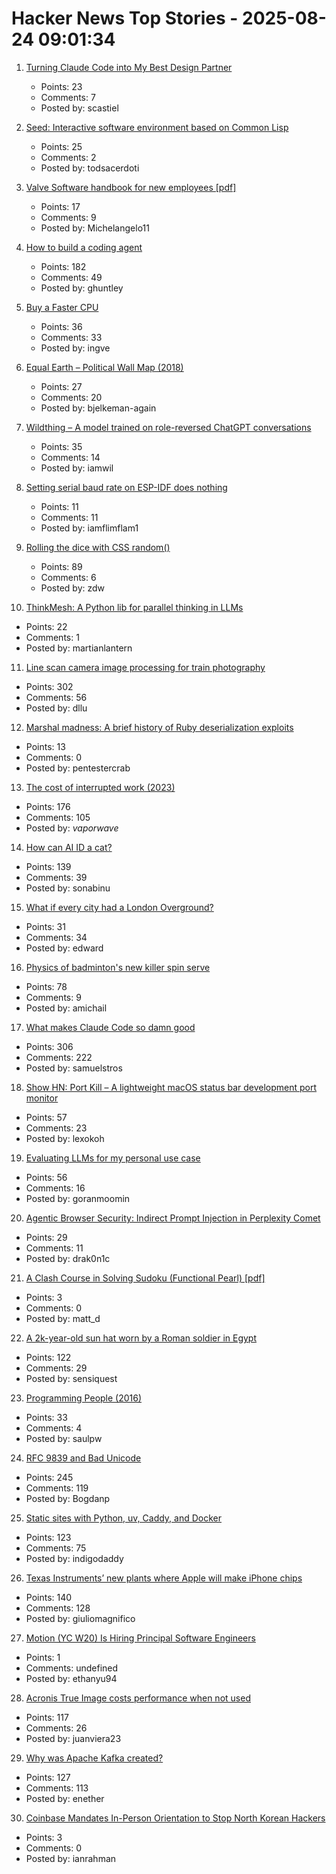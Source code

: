 # Hacker News Top Stories - 2025-08-24 09:01:34

1. [Turning Claude Code into My Best Design Partner](https://betweentheprompts.com/design-partner/)
   - Points: 23
   - Comments: 7
   - Posted by: scastiel

2. [Seed: Interactive software environment based on Common Lisp](https://github.com/phantomics/seed)
   - Points: 25
   - Comments: 2
   - Posted by: todsacerdoti

3. [Valve Software handbook for new employees [pdf]](https://cdn.akamai.steamstatic.com/apps/valve/Valve_NewEmployeeHandbook.pdf)
   - Points: 17
   - Comments: 9
   - Posted by: Michelangelo11

4. [How to build a coding agent](https://ghuntley.com/agent/)
   - Points: 182
   - Comments: 49
   - Posted by: ghuntley

5. [Buy a Faster CPU](https://blog.howardjohn.info/posts/buy-a-cpu/)
   - Points: 36
   - Comments: 33
   - Posted by: ingve

6. [Equal Earth – Political Wall Map (2018)](https://equal-earth.com/index.html)
   - Points: 27
   - Comments: 20
   - Posted by: bjelkeman-again

7. [Wildthing – A model trained on role-reversed ChatGPT conversations](https://youaretheassistantnow.com/)
   - Points: 35
   - Comments: 14
   - Posted by: iamwil

8. [Setting serial baud rate on ESP-IDF does nothing](https://atomic14.substack.com/p/this-number-does-nothing)
   - Points: 11
   - Comments: 11
   - Posted by: iamflimflam1

9. [Rolling the dice with CSS random()](https://webkit.org/blog/17285/rolling-the-dice-with-css-random/)
   - Points: 89
   - Comments: 6
   - Posted by: zdw

10. [ThinkMesh: A Python lib for parallel thinking in LLMs](https://github.com/martianlantern/ThinkMesh)
   - Points: 22
   - Comments: 1
   - Posted by: martianlantern

11. [Line scan camera image processing for train photography](https://daniel.lawrence.lu/blog/y2025m09d21/)
   - Points: 302
   - Comments: 56
   - Posted by: dllu

12. [Marshal madness: A brief history of Ruby deserialization exploits](https://blog.trailofbits.com/2025/08/20/marshal-madness-a-brief-history-of-ruby-deserialization-exploits/)
   - Points: 13
   - Comments: 0
   - Posted by: pentestercrab

13. [The cost of interrupted work (2023)](https://blog.oberien.de/2023/11/05/23-minutes-15-seconds.html)
   - Points: 176
   - Comments: 105
   - Posted by: _vaporwave_

14. [How can AI ID a cat?](https://www.quantamagazine.org/how-can-ai-id-a-cat-an-illustrated-guide-20250430/)
   - Points: 139
   - Comments: 39
   - Posted by: sonabinu

15. [What if every city had a London Overground?](https://www.dwell.com/article/what-if-every-city-had-a-london-overground-ac7a7ff9)
   - Points: 31
   - Comments: 34
   - Posted by: edward

16. [Physics of badminton's new killer spin serve](https://arstechnica.com/science/2025/08/physics-of-badmintons-new-killer-spin-serve/)
   - Points: 78
   - Comments: 9
   - Posted by: amichail

17. [What makes Claude Code so damn good](https://minusx.ai/blog/decoding-claude-code/)
   - Points: 306
   - Comments: 222
   - Posted by: samuelstros

18. [Show HN: Port Kill – A lightweight macOS status bar development port monitor](https://github.com/kagehq/port-kill)
   - Points: 57
   - Comments: 23
   - Posted by: lexokoh

19. [Evaluating LLMs for my personal use case](https://darkcoding.net/software/personal-ai-evals-aug-2025/)
   - Points: 56
   - Comments: 16
   - Posted by: goranmoomin

20. [Agentic Browser Security: Indirect Prompt Injection in Perplexity Comet](https://brave.com/blog/comet-prompt-injection/)
   - Points: 29
   - Comments: 11
   - Posted by: drak0n1c

21. [A Clash Course in Solving Sudoku (Functional Pearl) [pdf]](https://unsafeperform.io/papers/2025-hs-clash-sudoku/2025-hs-clash-sudoku.pdf)
   - Points: 3
   - Comments: 0
   - Posted by: matt_d

22. [A 2k-year-old sun hat worn by a Roman soldier in Egypt](https://www.smithsonianmag.com/smart-news/a-2000-year-old-sun-hat-worn-by-a-roman-soldier-in-egypt-goes-on-view-after-a-century-in-storage-180987192/)
   - Points: 122
   - Comments: 29
   - Posted by: sensiquest

23. [Programming People (2016)](https://leftoversalad.com/c/015_programmingpeople/)
   - Points: 33
   - Comments: 4
   - Posted by: saulpw

24. [RFC 9839 and Bad Unicode](https://www.tbray.org/ongoing/When/202x/2025/08/14/RFC9839)
   - Points: 245
   - Comments: 119
   - Posted by: Bogdanp

25. [Static sites with Python, uv, Caddy, and Docker](https://nkantar.com/blog/2025/08/static-python-uv-caddy-docker/)
   - Points: 123
   - Comments: 75
   - Posted by: indigodaddy

26. [Texas Instruments’ new plants where Apple will make iPhone chips](https://www.cnbc.com/2025/08/22/apple-will-make-chips-at-texas-instruments-60-billion-us-project.html)
   - Points: 140
   - Comments: 128
   - Posted by: giuliomagnifico

27. [Motion (YC W20) Is Hiring Principal Software Engineers](https://jobs.ashbyhq.com/motion/7355e80d-dab2-4ba1-89cc-a0197e08a83c?utm_source=hn)
   - Points: 1
   - Comments: undefined
   - Posted by: ethanyu94

28. [Acronis True Image costs performance when not used](https://randomascii.wordpress.com/2025/05/26/acronis-true-image-costs-performance-when-not-used/)
   - Points: 117
   - Comments: 26
   - Posted by: juanviera23

29. [Why was Apache Kafka created?](https://bigdata.2minutestreaming.com/p/why-was-apache-kafka-created)
   - Points: 127
   - Comments: 113
   - Posted by: enether

30. [Coinbase Mandates In-Person Orientation to Stop North Korean Hackers](https://www.businessinsider.com/coinbase-north-korea-threats-remote-work-2025-8)
   - Points: 3
   - Comments: 0
   - Posted by: ianrahman

